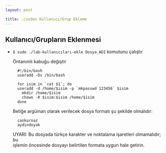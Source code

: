 ```yaml
---
layout: post

title: .csvden Kullanıcı/Grup Ekleme
---
```


## Kullanıcı/Grupların Eklenmesi
 
- `$ sudo ./lab-kullanıcıları-ekle Dosya_ADI` komutunu çalıştır

  Öntanımlı kabuğu değiştir
  
        #!/bin/bash
        useradd -Ds /bin/bash
  
        for isim in `cat $1`; do
        useradd -d /home/$isim -p `mkpasswd 123456` $isim
          mkdir /home/$isim
          chown -R $isim:$isim /home/$isim
        done

  Betiğe argüman olarak verilecek dosya formatı şu şekilde olmalıdır:  

        cankurnaz  
        aydindoyak  
  
  UYARI: Bu dosyada türkçe karakter ve noktalama işaretleri olmamalıdır; bu  
  işlemin öncesinde dosyayı belirtilen formata uygun hale getirin.

